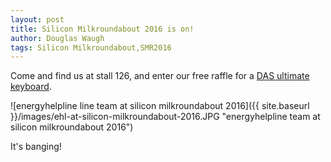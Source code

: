 ```yaml
---
layout: post
title: Silicon Milkroundabout 2016 is on!
author: Douglas Waugh
tags: Silicon Milkroundabout,SMR2016
---
```


Come and find us at stall 126, and enter our free raffle for a [DAS ultimate keyboard](http://www.daskeyboard.com/daskeyboard-4-ultimate/).

![energyhelpline line team at silicon milkroundabout 2016]({{ site.baseurl }}/images/ehl-at-silicon-milkroundabout-2016.JPG "energyhelpline team at silicon milkroundabout 2016")

It's banging!